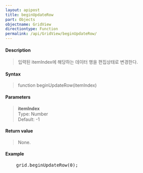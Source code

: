 ```yaml
---
layout: apipost
title: beginUpdateRow
part: Objects
objectname: GridView
directiontype: Function
permalink: /api/GridView/beginUpdateRow/
---
```



#### Description

> 입력된 itemIndex에 해당하는 데이터 행을 편집상태로 변경한다.

#### Syntax

> function beginUpdateRow(itemIndex)

#### Parameters

> **itemIndex**  
> Type: Number  
> Default: -1  

#### Return value

> None.

#### Example

<pre class="prettyprint">
    grid.beginUpdateRow(0);
</pre>

